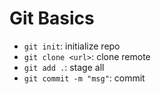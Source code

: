 # Git Basics

- `git init`: initialize repo
- `git clone <url>`: clone remote
- `git add .`: stage all
- `git commit -m "msg"`: commit
